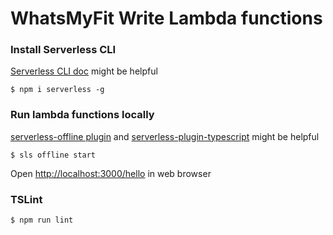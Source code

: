 # WhatsMyFit Write Lambda functions

### Install Serverless CLI
[Serverless CLI doc](https://serverless.com/framework/docs/providers/aws/cli-reference/) might be helpful
```(bash)
$ npm i serverless -g
```

### Run lambda functions locally
[serverless-offline plugin](https://www.npmjs.com/package/serverless-offline) and [serverless-plugin-typescript](https://www.npmjs.com/package/serverless-plugin-typescript) might be helpful
```(bash)
$ sls offline start
```

Open [http://localhost:3000/hello]( http://localhost:3000/hello) in web browser

### TSLint
```(bash)
$ npm run lint
```